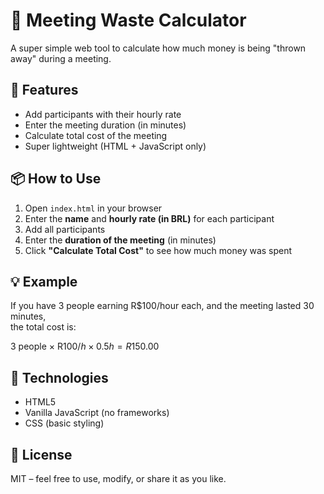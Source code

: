 # 💸 Meeting Waste Calculator

A super simple web tool to calculate how much money is being "thrown away" during a meeting.

## 🚀 Features

- Add participants with their hourly rate
- Enter the meeting duration (in minutes)
- Calculate total cost of the meeting
- Super lightweight (HTML + JavaScript only)

## 📦 How to Use

1. Open `index.html` in your browser
2. Enter the **name** and **hourly rate (in BRL)** for each participant
3. Add all participants
4. Enter the **duration of the meeting** (in minutes)
5. Click **"Calculate Total Cost"** to see how much money was spent

## 💡 Example

If you have 3 people earning R$100/hour each, and the meeting lasted 30 minutes,  
the total cost is:

3 people × R$100/h × 0.5h = R$150.00

## 📁 Technologies

- HTML5
- Vanilla JavaScript (no frameworks)
- CSS (basic styling)

## 📝 License

MIT – feel free to use, modify, or share it as you like.
